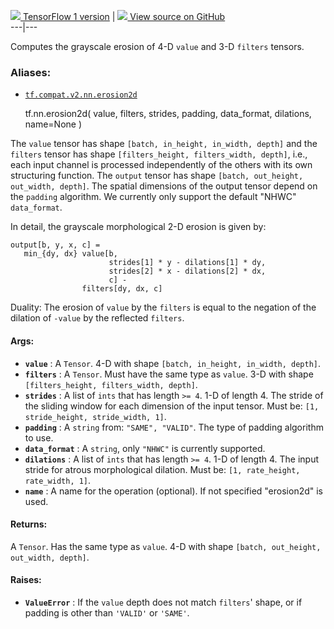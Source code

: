 [ ![](https://tensorflow.google.cn/images/tf_logo_32px.png) TensorFlow 1
version](/versions/r1.15/api_docs/python/tf/nn/erosion2d) |  [
![](https://tensorflow.google.cn/images/GitHub-Mark-32px.png) View source on
GitHub
](https://github.com/tensorflow/tensorflow/blob/r2.0/tensorflow/python/ops/nn_ops.py#L4743-L4809)  
---|---  
  
Computes the grayscale erosion of 4-D `value` and 3-D `filters` tensors.

### Aliases:

  * [`tf.compat.v2.nn.erosion2d`](/api_docs/python/tf/nn/erosion2d)

    
    
    tf.nn.erosion2d(
        value,
        filters,
        strides,
        padding,
        data_format,
        dilations,
        name=None
    )
    

The `value` tensor has shape `[batch, in_height, in_width, depth]` and the
`filters` tensor has shape `[filters_height, filters_width, depth]`, i.e.,
each input channel is processed independently of the others with its own
structuring function. The `output` tensor has shape `[batch, out_height,
out_width, depth]`. The spatial dimensions of the output tensor depend on the
`padding` algorithm. We currently only support the default "NHWC"
`data_format`.

In detail, the grayscale morphological 2-D erosion is given by:

    
    
    output[b, y, x, c] =
       min_{dy, dx} value[b,
                          strides[1] * y - dilations[1] * dy,
                          strides[2] * x - dilations[2] * dx,
                          c] -
                    filters[dy, dx, c]
    

Duality: The erosion of `value` by the `filters` is equal to the negation of
the dilation of `-value` by the reflected `filters`.

#### Args:

  * **`value`** : A `Tensor`. 4-D with shape `[batch, in_height, in_width, depth]`.
  * **`filters`** : A `Tensor`. Must have the same type as `value`. 3-D with shape `[filters_height, filters_width, depth]`.
  * **`strides`** : A list of `ints` that has length `>= 4`. 1-D of length 4. The stride of the sliding window for each dimension of the input tensor. Must be: `[1, stride_height, stride_width, 1]`.
  * **`padding`** : A `string` from: `"SAME", "VALID"`. The type of padding algorithm to use.
  * **`data_format`** : A `string`, only `"NHWC"` is currently supported.
  * **`dilations`** : A list of `ints` that has length `>= 4`. 1-D of length 4. The input stride for atrous morphological dilation. Must be: `[1, rate_height, rate_width, 1]`.
  * **`name`** : A name for the operation (optional). If not specified "erosion2d" is used.

#### Returns:

A `Tensor`. Has the same type as `value`. 4-D with shape `[batch, out_height,
out_width, depth]`.

#### Raises:

  * **`ValueError`** : If the `value` depth does not match `filters`' shape, or if padding is other than `'VALID'` or `'SAME'`.

